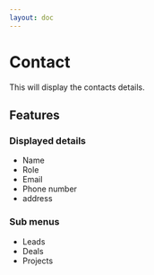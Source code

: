 ```yaml
---
layout: doc
---
```


# Contact

This will display the contacts details.

## Features

### Displayed details

- Name
- Role
- Email
- Phone number
- address

### Sub menus

 - Leads
 - Deals
 - Projects
